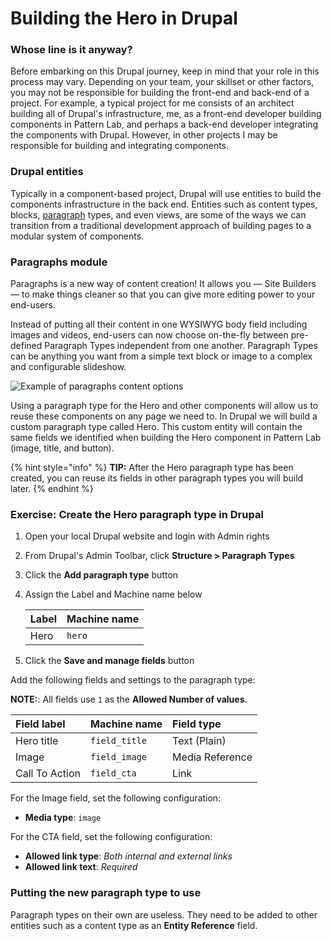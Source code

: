 # Building the Hero in Drupal

### Whose line is it anyway?

Before embarking on this Drupal journey, keep in mind that your role in this process may vary.  Depending on your team, your skillset or other factors, you may not be responsible for building the front-end and back-end of a project.  For example, a typical project for me consists of an architect building all of Drupal's infrastructure, me, as a front-end developer building components in Pattern Lab, and perhaps a back-end developer integrating the components with Drupal.  However, in other projects I may be responsible for building and integrating components.

### Drupal entities

Typically in a component-based project, Drupal will use entities to build the components infrastructure in the back end.  Entities such as content types, blocks, [paragraph](https://www.drupal.org/project/paragraphs) types, and even views, are some of the ways we can transition from a traditional development approach of building pages to a modular system of components.

### Paragraphs module

Paragraphs is a new way of content creation!  It allows you — Site Builders — to make things cleaner so that you can give more editing power to your end-users.

Instead of putting all their content in one WYSIWYG body field including images and videos, end-users can now choose on-the-fly between pre-defined Paragraph Types independent from one another. Paragraph Types can be anything you want from a simple text block or image to a complex and configurable slideshow.

![Example of paragraphs content options](../.gitbook/assets/paragraphs.png)

Using a paragraph type for the Hero and other components will allow us to reuse these components on any page we need to. In Drupal we will build a custom paragraph type called Hero.  This custom entity will contain the same fields we identified when building the Hero component in Pattern Lab \(image, title, and button\). 

{% hint style="info" %}
**TIP:** After the Hero paragraph type has been created, you can reuse its fields in other paragraph types you will build later.
{% endhint %}

### Exercise: Create the Hero paragraph type in Drupal

1. Open your local Drupal website and login with Admin rights
2. From Drupal's Admin Toolbar, click **Structure &gt; Paragraph Types**
3. Click the **Add paragraph type** button
4. Assign the Label and Machine name below

   | Label | Machine name |
   | :--- | :--- |
   | Hero | `hero` |

5. Click the **Save and manage fields** button

Add the following fields and settings to the paragraph type:

**NOTE:**: All fields use `1` as the **Allowed Number of values**.

| Field label | Machine name | Field type |
| :--- | :--- | :--- |
| Hero title | `field_title` | Text \(Plain\) |
| Image | `field_image` | Media Reference |
| Call To Action | `field_cta` | Link |

For the Image field, set the following configuration:

* **Media type**: `image`

For the CTA field, set the following configuration:

* **Allowed link type**: _Both internal and external links_
* **Allowed link text**: _Required_

### Putting the new paragraph type to use

Paragraph types on their own are useless. They need to be added to other entities such as a content type as an **Entity Reference** field.

